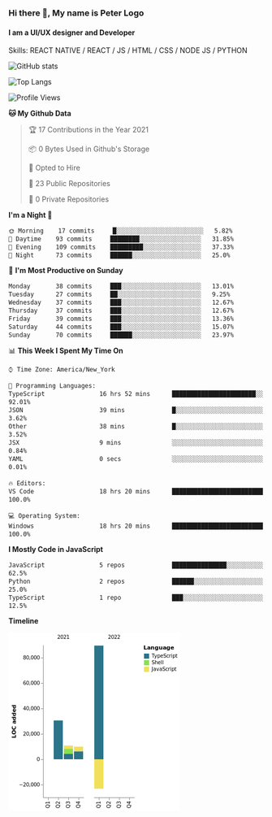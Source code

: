 ### Hi there 👋, My name is Peter Logo
#### I am a UI/UX designer and Developer
Skills: REACT NATIVE / REACT / JS / HTML / CSS / NODE JS / PYTHON

![GitHub stats](https://github-readme-stats.vercel.app/api?username=peterlogo&show_icons=true&count_private=true&theme=dark)

![Top Langs](https://github-readme-stats.vercel.app/api/top-langs/?username=peterlogo&theme=dark&layout=compact)

<!--START_SECTION:waka-->
![Profile Views](http://img.shields.io/badge/Profile%20Views-26-blue)

**🐱 My Github Data** 

> 🏆 17 Contributions in the Year 2021
 > 
> 📦 0 Bytes Used in Github's Storage 
 > 
> 💼 Opted to Hire
 > 
> 📜 23 Public Repositories 
 > 
> 🔑 0 Private Repositories  
 > 
**I'm a Night 🦉** 

```text
🌞 Morning    17 commits     █░░░░░░░░░░░░░░░░░░░░░░░░   5.82% 
🌆 Daytime    93 commits     ████████░░░░░░░░░░░░░░░░░   31.85% 
🌃 Evening    109 commits    █████████░░░░░░░░░░░░░░░░   37.33% 
🌙 Night      73 commits     ██████░░░░░░░░░░░░░░░░░░░   25.0%

```
📅 **I'm Most Productive on Sunday** 

```text
Monday       38 commits     ███░░░░░░░░░░░░░░░░░░░░░░   13.01% 
Tuesday      27 commits     ██░░░░░░░░░░░░░░░░░░░░░░░   9.25% 
Wednesday    37 commits     ███░░░░░░░░░░░░░░░░░░░░░░   12.67% 
Thursday     37 commits     ███░░░░░░░░░░░░░░░░░░░░░░   12.67% 
Friday       39 commits     ███░░░░░░░░░░░░░░░░░░░░░░   13.36% 
Saturday     44 commits     ███░░░░░░░░░░░░░░░░░░░░░░   15.07% 
Sunday       70 commits     ██████░░░░░░░░░░░░░░░░░░░   23.97%

```


📊 **This Week I Spent My Time On** 

```text
⌚︎ Time Zone: America/New_York

💬 Programming Languages: 
TypeScript               16 hrs 52 mins      ███████████████████████░░   92.01% 
JSON                     39 mins             █░░░░░░░░░░░░░░░░░░░░░░░░   3.62% 
Other                    38 mins             █░░░░░░░░░░░░░░░░░░░░░░░░   3.52% 
JSX                      9 mins              ░░░░░░░░░░░░░░░░░░░░░░░░░   0.84% 
YAML                     0 secs              ░░░░░░░░░░░░░░░░░░░░░░░░░   0.01%

🔥 Editors: 
VS Code                  18 hrs 20 mins      █████████████████████████   100.0%

💻 Operating System: 
Windows                  18 hrs 20 mins      █████████████████████████   100.0%

```

**I Mostly Code in JavaScript** 

```text
JavaScript               5 repos             ███████████████░░░░░░░░░░   62.5% 
Python                   2 repos             ██████░░░░░░░░░░░░░░░░░░░   25.0% 
TypeScript               1 repo              ███░░░░░░░░░░░░░░░░░░░░░░   12.5%

```


**Timeline**

![Chart not found](https://raw.githubusercontent.com/peterlogo/peterlogo/master/charts/bar_graph.png) 


<!--END_SECTION:waka-->


